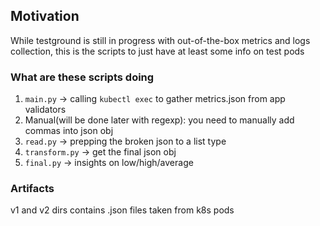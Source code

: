 Motivation
---

While testground is still in progress with out-of-the-box metrics and logs collection, this is the scripts to just have
at least some info on test pods

### What are these scripts doing

1. `main.py` -> calling `kubectl exec` to gather metrics.json from app validators
2.  Manual(will be done later with regexp): you need to manually add commas into json obj
3. `read.py` -> prepping the broken json to a list type
4. `transform.py` -> get the final json obj
5. `final.py` -> insights on low/high/average

### Artifacts

v1 and v2 dirs contains .json files taken from k8s pods